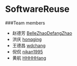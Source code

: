 # SoftwareReuse
###Team members


+ 赵德芳 [BelleZhao](https://github.com/BelleZhao/)[DefangZhao](https://github.com/DefangZhao/)
+ 洪庆 [honqging](https://github.com/honqging)
+ 王德昌 [wdchang](https://github.com/wdchang)
+ 倪侃 [nikan1995](https://github.com/nikan1995)
+ 黄航 [HHHHHang](https://github.com/HHHHHang)

